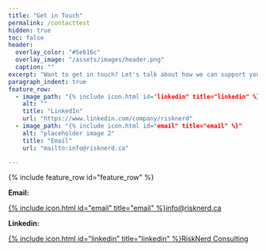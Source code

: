 ```yaml
---
title: "Get in Touch"
permalink: /contacttest
hidden: true
toc: false
header:
  overlay_color: "#5e616c"
  overlay_image: "/assets/images/header.png"
  caption: ""
excerpt: "Want to get in touch? Let's talk about how we can support your business. Here's how to reach us:"    
paragraph_indent: true
feature_row:
  - image_path: "{% include icon.html id="linkedin" title="linkedin" %}"
    alt: ""
    title: "LinkedIn"
    url: "https://www.linkedin.com/company/risknerd"
  - image_path: "{% include icon.html id="email" title="email" %}"
    alt: "placeholder image 2"
    title: "Email"
    url: "mailto:info@risknerd.ca"

---
```


{% include feature_row id="feature_row" %}

**Email:**

[{% include icon.html id="email" title="email" %}](mailto:info@risknerd.ca)[info@risknerd.ca](mailto:info@risknerd.ca "Send us an email")

**Linkedin:**

[{% include icon.html id="linkedin" title="linkedin" %}](https://www.linkedin.com/company/risknerd)[RiskNerd Consulting](https://www.linkedin.com/company/risknerd "Connect on LinkedIn")
